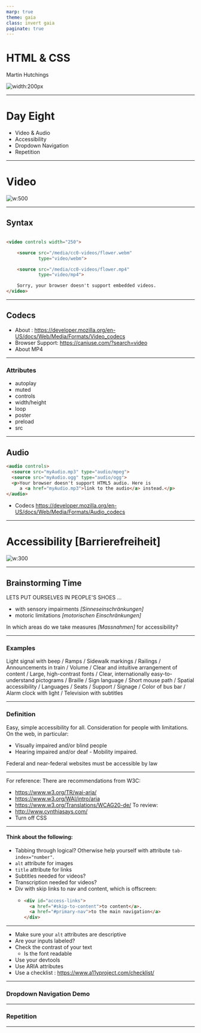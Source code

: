 ```yaml
---
marp: true
theme: gaia
class: invert gaia
paginate: true
---
```


<!--
_class: lead gaia
-->
# HTML & CSS 

Martin Hutchings 

![width:200px](https://upload.wikimedia.org/wikipedia/commons/thumb/8/85/SAE_Institute_logo_black_no_space.svg/1200px-SAE_Institute_logo_black_no_space.svg.png)

---

# Day Eight

* Video & Audio
* Accessibility
* Dropdown Navigation
* Repetition

---

<!--
_class: lead gaia
-->
# Video

![w:500](https://c.tenor.com/hc_ySixzFpsAAAAM/explosion-action.gif)

---

## Syntax

```html

<video controls width="250">

    <source src="/media/cc0-videos/flower.webm"
            type="video/webm">

    <source src="/media/cc0-videos/flower.mp4"
            type="video/mp4">

    Sorry, your browser doesn't support embedded videos.
</video>

```

---

## Codecs

* About : https://developer.mozilla.org/en-US/docs/Web/Media/Formats/Video_codecs
* Browser Support: https://caniuse.com/?search=video
* About MP4

---

### Attributes

* autoplay
* muted
* controls
* width/height
* loop
* poster
* preload
* src
---

## Audio 

```html
<audio controls>
  <source src="myAudio.mp3" type="audio/mpeg">
  <source src="myAudio.ogg" type="audio/ogg">
  <p>Your browser doesn't support HTML5 audio. Here is
     a <a href="myAudio.mp3">link to the audio</a> instead.</p>
</audio>
```

* Codecs https://developer.mozilla.org/en-US/docs/Web/Media/Formats/Audio_codecs

---

<!--
_class: lead gaia
-->
# Accessibility [Barrierefreiheit]

![w:300](https://c.tenor.com/DQgb1bT_0AwAAAAM/fall-down-this-is-happening.gif)


---

## Brainstorming Time

LETS PUT OURSELVES IN PEOPLE'S SHOES ...
- with sensory impairments *[Sinneseinschränkungen]*
- motoric limitations *[motorischen Einschränkungen]*

In which areas do we take measures *[Massnahmen]* for accessibility?

---

### Examples
Light signal with beep / Ramps / Sidewalk markings / Railings / Announcements in train / Volume / Clear and intuitive arrangement of content / Large, high-contrast fonts / Clear, internationally easy-to-understand pictograms / Braille / Sign language / Short mouse path / Spatial accessibility / Languages / Seats / Support / Signage / Color of bus bar / Alarm clock with light / Television with subtitles

---


### Definition
Easy, simple accessibility for all. Consideration for people with limitations.
On the web, in particular:
- Visually impaired and/or blind people
- Hearing impaired and/or deaf - Mobility impaired.

Federal and near-federal websites must be accessible by law

---

For reference: There are recommendations from W3C:
- https://www.w3.org/TR/wai-aria/
- https://www.w3.org/WAI/intro/aria
- https://www.w3.org/Translations/WCAG20-de/
To review:
- http://www.cynthiasays.com/
- Turn off CSS


----

#### Think about the following:

- Tabbing through logical? Otherwise help yourself with attribute `tab-index="number"`.
- `alt` attribute for images
- `title` attribute for links
- Subtitles needed for videos?
- Transcription needed for videos?
- Div with skip links to nav and content, which is offscreen: 
  - ```html
    <div id="access-links">
      <a href="#skip-to-content">to content</a>.
      <a href="#primary-nav">to the main navigation</a> 
    </div>
    ```

---

- Make sure your `alt` attributes are descriptive
- Are your inputs labeled?
- Check the contrast of your text
  - Is the font readable
- Use your devtools
- Use ARIA attributes
- Use a checklist : https://www.a11yproject.com/checklist/

---

<!--
_class: lead gaia
-->
### Dropdown Navigation Demo

---

<!--
_class: lead gaia
-->
### Repetition

---

